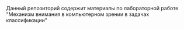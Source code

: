 Данный репозиторий содержит материалы по лабораторной работе "Механизм внимания в компьютерном зрении в задачах классификации"
